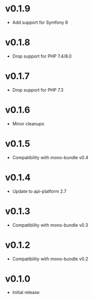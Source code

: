 # v0.1.9

* Add support for Symfony 6

# v0.1.8

* Drop support for PHP 7.4/8.0

# v0.1.7

* Drop support for PHP 7.3

# v0.1.6

* Minor cleanups

# v0.1.5

*  Compatibility with mono-bundle v0.4

# v0.1.4

* Update to api-platform 2.7

# v0.1.3

*  Compatibility with mono-bundle v0.3

# v0.1.2

*  Compatibility with mono-bundle v0.2

# v0.1.0

* Initial release
